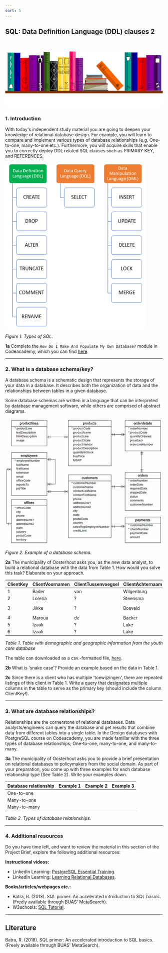 ```yaml
---
sort: 5
---
```


## __SQL: Data Definition Language (DDL) clauses 2__
\
\
<img src="./images/books_banner.png" alt="Books banner" width="600"/>

### 1. Introduction

With today's independent study material you are going to deepen your knowledge of relational database design. For example, you will learn to compare and implement various types of database relationships (e.g. One-to-one, many-to-one etc.). Furthermore, you will acquire skills that enable you to correctly deploy DDL related SQL clauses such as PRIMARY KEY, and REFERENCES.

<img src="./images/sql_types_3.png" alt="SQL types" width="450"/>

*Figure 1. Types of SQL.*

__1a__ Complete the ```How Do I Make And Populate My Own Database?``` module in Codeacademy, which you can find [here](https://www.codecademy.com/paths/design-databases-with-postgresql/tracks/how-do-i-make-and-populate-my-own-database/modules/how-do-i-make-and-populate-my-own-database/informationals/how-do-i-make-and-populate-my-own-database).

***

### 2. What is a database schema/key?

A database schema is a schematic design that represents the storage of your data in a database. It describes both the organization of data and the relationships between tables in a given database.

Some database schemas are written in a language that can be interpreted by database management software, while others are comprised of abstract diagrams.

<img src="./images/database_schema.jfif" alt="Database Schema" width="600"/>

*Figure 2. Example of a database schema.*

__2a__ The municipality of Oosterhout asks you, as the new data analyst, to build a relational database with the data from Table 1. How would you solve this task? Elaborate on your approach.

|ClientKey|ClientVoornamen|ClientTussenvoegsel|ClientAchternaam|GeboorteJaar|ClientGeslacht|NotaRegelBedrag|NotaJaar|NotaKwartaal|NotaMaand|BuurtCode |BuurtNaam              |
|---------|---------------|-------------------|----------------|------------|--------------|---------------|--------|------------|---------|----------|-----------------------|
|1        |Bader          |van                |Wilgenburg      |2007        |Jongen        |49.8           |2019    |Qtr 3       |September|BU08260102|Slotjes-West           |
|2        |Lorena         |?                  |Steensma        |2010        |Meisje        |0.3            |2020    |Qtr 4       |October  |BU08261300|Dorst                  |
|3        |Jikke          |?                  |Bosveld         |2007        |Jongen        |50.1           |2020    |Qtr 2       |June     |BU08261307|Buitengebied Dorst-Zuid|
|4        |Maroua         |de                 |Backer          |2009        |Meisje        |2022.21        |2015    |Qtr 4       |November |BU08260601|Sterrenbuurt           |
|5        |Izaak          |?                  |Lake            |2008        |Jongen        |67.8           |2019    |Qtr 2       |June     |BU08260300|Vogelbuurt             |
|6        |Izaak          |?                  |Lake            |2008        |Jongen        |90.5           |2019    |Qtr 4       |October  |BU08260300|Vogelbuurt             |


*Table 1. Table with demographic and geographic information from the youth care database*

The table can downloaded as a csv.-formatted file, [here](../../Study%20Content/Business%20Intelligence/data/SQL_DDL1_exercise1_correct_v2.csv).

__2b__ What is 'snake case'? Provide an example based on the data in Table 1.

__2c__ Since there is a client who has multiple 'toewijzingen', there are repeated listings of this client in Table 1. Write a query that designates multiple columns in the table to serve as the primary key (should include the column ClientKey!).

***


### 3. What are database relationships?

Relationships are the cornerstone of relational databases. Data analysts/engineers can query the database and get results that combine data from different tables into a single table. In the Design databases with PostgreSQL course on Codeacademy, you are made familiar with the three types of database relationships; One-to-one, many-to-one, and many-to-many.

__3a__ The municipality of Oosterhout asks you to provide a brief presentation on relational databases to policymakers from the social domain. As part of your preparation, you come up with three examples for each database relationship type (See Table 2). Write your examples down.

|Database relationship|Example 1|Example 2|Example 3|
|---------------------|---------|---------|---------|
|One-to-one           |         |         |         |
|Many-to-one          |         |         |         |
|Many-to-many         |         |         |         |

*Table 2. Types of database relationships.*

***

### 4. Additional resources

Do you have time left, and want to review the material
in this section of the Project Brief, explore the following additional resources:

__Instructional videos:__
- LinkedIn Learning: [PostgreSQL Essential Training](https://www.linkedin.com/learning/postgresql-essential-training/manage-relational-data-with-postgresql?resume=false&u=36359204).
- LinkedIn Learning: [Learning Relational Databases](https://www.linkedin.com/learning/learning-relational-databases-2/welcome?resume=false&u=36359204).

__Books/articles/webpages etc.:__
- Batra, R. (2018). SQL primer: An accelerated introduction to SQL basics. (Freely available through BUAS' MetaSearch).
- W3schools: [SQL Tutorial](https://www.w3schools.com/sql/default.asp).

***

## __Literature__

Batra, R. (2018). SQL primer: An accelerated introduction to SQL basics. (Freely available through BUAS' MetaSearch).
